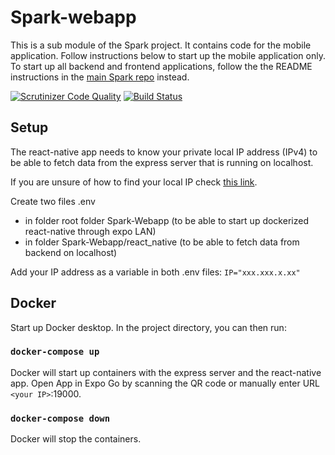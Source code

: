 # Spark-webapp

This is a sub module of the Spark project. It contains code for the mobile application. Follow instructions below to start up the mobile application only. To start up all backend and frontend applications, follow the the README instructions in the [main Spark repo](https://github.com/Spark-Vteam/Spark-Project) instead.

[![Scrutinizer Code Quality](https://scrutinizer-ci.com/g/Spark-Vteam/Spark-webapp/badges/quality-score.png?b=main)](https://scrutinizer-ci.com/g/Spark-Vteam/Spark-webapp/?branch=main)
[![Build Status](https://scrutinizer-ci.com/g/Spark-Vteam/Spark-webapp/badges/build.png?b=main)](https://scrutinizer-ci.com/g/Spark-Vteam/Spark-webapp/build-status/main)

## Setup

The react-native app needs to know your private local IP address (IPv4) to be able to fetch data from the express server that is running on localhost.

If you are unsure of how to find your local IP check [this link](https://www.whatismybrowser.com/detect/what-is-my-local-ip-address).

Create two files .env
- in folder root folder Spark-Webapp (to be able to start up dockerized react-native through expo LAN)
- in folder Spark-Webapp/react_native (to be able to fetch data from backend on localhost)

Add your IP address as a variable in both .env files:
`IP="xxx.xxx.x.xx"`

## Docker
Start up Docker desktop.
In the project directory, you can then run:

### `docker-compose up`
Docker will start up containers with the express server and the react-native app.
Open App in Expo Go by scanning the QR code or manually enter URL `<your IP>`:19000.

### `docker-compose down`
Docker will stop the containers.